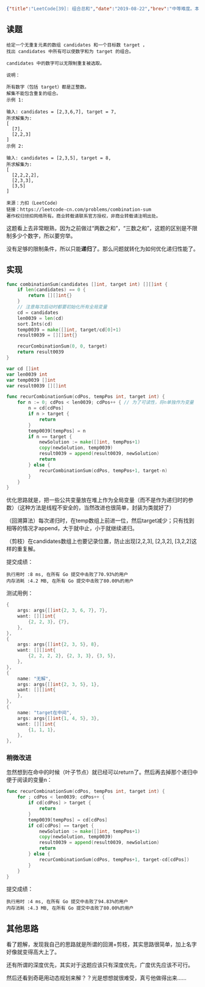 ```json lw-blog-meta
{"title":"LeetCode[39]: 组合总和","date":"2019-08-22","brev":"中等难度。本来觉得很无聊，但是看到题解中说到剪枝算法，想看一下所以就干脆解一遍。","tags":["算法与数据结构"],"path":"blog/2019/190822-LeetCode-39.md"}
```



## 读题

```text
给定一个无重复元素的数组 candidates 和一个目标数 target ，
找出 candidates 中所有可以使数字和为 target 的组合。

candidates 中的数字可以无限制重复被选取。

说明：

所有数字（包括 target）都是正整数。
解集不能包含重复的组合。 
示例 1:

输入: candidates = [2,3,6,7], target = 7,
所求解集为:
[
  [7],
  [2,2,3]
]
示例 2:

输入: candidates = [2,3,5], target = 8,
所求解集为:
[
  [2,2,2,2],
  [2,3,3],
  [3,5]
]

来源：力扣（LeetCode）
链接：https://leetcode-cn.com/problems/combination-sum
著作权归领扣网络所有。商业转载请联系官方授权，非商业转载请注明出处。
```

这题看上去非常眼熟，因为之前做过“两数之和”，“三数之和”，这题的区别是不限制多少个数字，所以要穷举。

没有足够的限制条件，所以只能**递归**了。那么问题就转化为如何优化递归性能了。

## 实现

```go
func combinationSum(candidates []int, target int) [][]int {
    if len(candidates) == 0 {
        return [][]int{}
    }
    // 注意每次启动时都要初始化所有全局变量
    cd = candidates
    len0039 = len(cd)
    sort.Ints(cd)
    temp0039 = make([]int, target/cd[0]+1)
    result0039 = [][]int{}

    recurCombinationSum(0, 0, target)
    return result0039
}

var cd []int
var len0039 int
var temp0039 []int
var result0039 [][]int

func recurCombinationSum(cdPos, tempPos int, target int) {
    for n := 0; cdPos < len0039; cdPos++ { // 为了可读性，将n单独作为变量
        n = cd[cdPos]
        if n > target {
            return
        }
        temp0039[tempPos] = n
        if n == target {
            newSolution := make([]int, tempPos+1)
            copy(newSolution, temp0039)
            result0039 = append(result0039, newSolution)
            return
        } else {
            recurCombinationSum(cdPos, tempPos+1, target-n)
        }
    }
}
```

优化思路就是，把一些公共变量放在堆上作为全局变量（而不是作为递归时的参数）（这种方法是线程不安全的，当然改进也很简单，封装为类就好了）

（回溯算法）每次递归时，在temp数组上前进一位，然后target减少；只有找到相等的情况才append，大于就中止，小于就继续递归。

（剪枝）在candidates数组上也要记录位置，防止出现\[2,2,3\], \[2,3,2\], \[3,2,2\]这样的重复解。

提交成绩：

```text
执行用时 :8 ms, 在所有 Go 提交中击败了70.93%的用户
内存消耗 :4.2 MB, 在所有 Go 提交中击败了80.00%的用户
```

测试用例：

```go
{
    args: args{[]int{2, 3, 6, 7}, 7},
    want: [][]int{
        {2, 2, 3}, {7},
    },
},
{
    args: args{[]int{2, 3, 5}, 8},
    want: [][]int{
        {2, 2, 2, 2}, {2, 3, 3}, {3, 5},
    },
},
{
    name: "无解",
    args: args{[]int{2, 3, 5}, 1},
    want: [][]int{
    },
},
{
    name: "target在中间",
    args: args{[]int{1, 4, 5}, 3},
    want: [][]int{
        {1, 1, 1},
    },
},
```

### 稍微改进

忽然想到在命中的时候（叶子节点）就已经可以return了。然后再去掉那个递归中便于阅读的变量n：

```go
func recurCombinationSum(cdPos, tempPos int, target int) {
    for ; cdPos < len0039; cdPos++ {
        if cd[cdPos] > target {
            return
        }
        temp0039[tempPos] = cd[cdPos]
        if cd[cdPos] == target {
            newSolution := make([]int, tempPos+1)
            copy(newSolution, temp0039)
            result0039 = append(result0039, newSolution)
            return
        } else {
            recurCombinationSum(cdPos, tempPos+1, target-cd[cdPos])
        }
    }
}
```

提交成绩：

```text
执行用时 :4 ms, 在所有 Go 提交中击败了94.83%的用户
内存消耗 :4.3 MB, 在所有 Go 提交中击败了80.00%的用户
```

## 其他思路

看了题解，发现我自己的思路就是所谓的回溯+剪枝，其实思路很简单，加上名字好像就变得高大上了。

还有所谓的深度优先，其实对于这题应该只有深度优先，广度优先应该不可行。

然后还看到奇葩用动态规划来解？？光是想想就很难受，真亏他做得出来……
